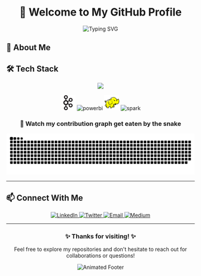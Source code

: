 
# <div align="center">👋 Welcome to My GitHub Profile</div>

 

<div align="center">

  ![Typing SVG](https://readme-typing-svg.herokuapp.com?font=Fira+Code&pause=100&color=9C27B0&center=true&vCenter=true&width=435&lines=Data+Engineer;Data+Scientist;Problem+Solver;AI+Enthusiast)
  
</div>



## <div align="left">🚀 About Me</div>




## 🛠️ Tech Stack 

<p align="center">
  <img src="https://skillicons.dev/icons?i=linux,ubuntu,python,r,cpp,c,bash,js,html,css,tailwindcss,react,vite,fastapi,flask,tensorflow,pytorch,scikitlearn,selenium,mongodb,postgres,mysql,git,github,kafka,figma" />
</p>






<p align="center">
  <img src="https://raw.githubusercontent.com/devicons/devicon/master/icons/apachekafka/apachekafka-original.svg" alt="kafka" width="40" height="40"/>
  <img src="https://upload.wikimedia.org/wikipedia/commons/c/cf/New_Power_BI_Logo.svg" alt="powerbi" width="40" height="40"/>
  <img src="https://raw.githubusercontent.com/devicons/devicon/master/icons/hadoop/hadoop-original.svg" alt="hadoop" width="40" height="40"/>
  <img src="https://upload.wikimedia.org/wikipedia/commons/f/f3/Apache_Spark_logo.svg" alt="spark" width="40" height="40"/>
</p>















<div align="center">
  
  ### 🐍 Watch my contribution graph get eaten by the snake
 
</div>

<picture>


  <source media="(prefers-color-scheme: dark)" srcset="https://raw.githubusercontent.com/bensbehChaimae/bensbehChaimae/output/github-snake-dark.svg" />
  <source media="(prefers-color-scheme: light)" srcset="https://raw.githubusercontent.com/bensbehChaimae/bensbehChaimae/output/github-snake.svg" />
  <img alt="github-snake" src="https://raw.githubusercontent.com/bensbehChaimae/bensbehChaimae/output/github-snake.svg" />
</picture>

---



## <div align="left">📫 Connect With Me</div>

<div align="center">
  <a href="https://linkedin.com/in/yourlinkedin" target="_blank">
    <img src="https://img.shields.io/badge/LinkedIn-0077B5?style=for-the-badge&logo=linkedin&logoColor=white" alt="LinkedIn"/>
  </a>
  <a href="https://twitter.com/yourtwitter" target="_blank">
    <img src="https://img.shields.io/badge/Twitter-1DA1F2?style=for-the-badge&logo=twitter&logoColor=white" alt="Twitter"/>
  </a>
  <a href="mailto:your.email@example.com" target="_blank">
    <img src="https://img.shields.io/badge/Email-D14836?style=for-the-badge&logo=gmail&logoColor=white" alt="Email"/>
  </a>
  <a href="https://medium.com/@yourusername" target="_blank">
    <img src="https://img.shields.io/badge/Medium-12100E?style=for-the-badge&logo=medium&logoColor=white" alt="Medium"/>
  </a>
</div>

--- 

<div align="center">
  <h3>✨ Thanks for visiting! ✨</h3>
  <p>Feel free to explore my repositories and don't hesitate to reach out for collaborations or questions!</p>
  
  ![Animated Footer](https://capsule-render.vercel.app/api?type=waving&color=9C27B0&height=120&section=footer)
</div>
